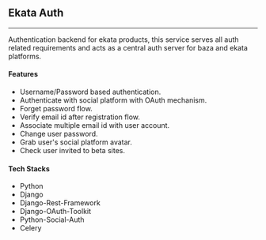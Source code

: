 ## Ekata Auth

---

Authentication backend for ekata products, this service serves all auth related requirements and acts as a central auth server for baza and ekata platforms.

#### Features

- Username/Password based authentication.
- Authenticate with social platform with OAuth mechanism.
- Forget password flow.
- Verify email id after registration flow.
- Associate multiple email id with user account.
- Change user password.
- Grab user's social platform avatar.
- Check user invited to beta sites.

#### Tech Stacks

- Python
- Django
- Django-Rest-Framework
- Django-OAuth-Toolkit
- Python-Social-Auth
- Celery
